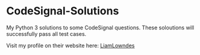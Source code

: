 # CodeSignal-Solutions
My Python 3 solutions to some CodeSignal questions. These soloutions will successfully pass all test cases.

Visit my profile on their website here: [LiamLowndes](https://app.codesignal.com/profile/liam_l5)

